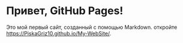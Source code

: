 # Привет, GitHub Pages! 
Это мой первый сайт, созданный с помощью Markdown.
откройте https://PiskaGriz10.github.io/My-WebSite/.

